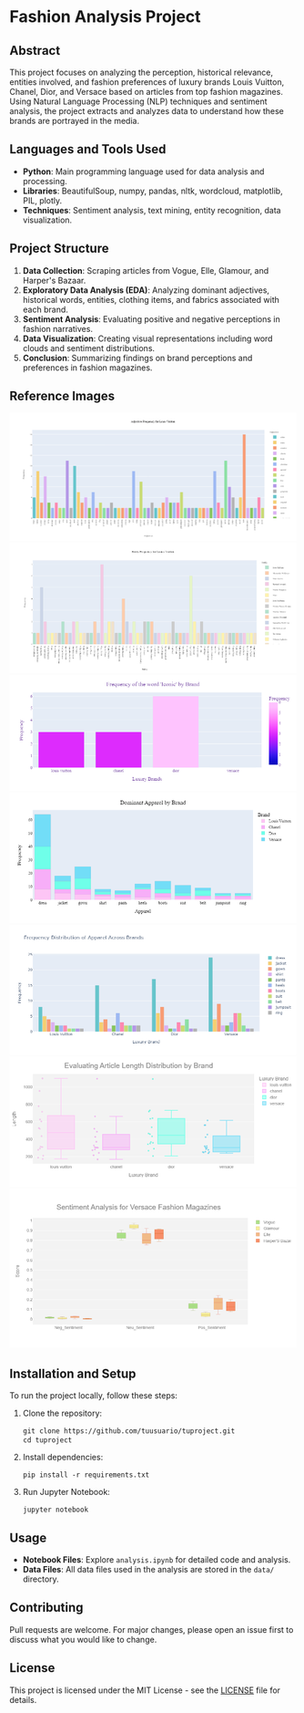 # Fashion Analysis Project

## Abstract

This project focuses on analyzing the perception, historical relevance, entities involved, and fashion preferences of luxury brands Louis Vuitton, Chanel, Dior, and Versace based on articles from top fashion magazines. Using Natural Language Processing (NLP) techniques and sentiment analysis, the project extracts and analyzes data to understand how these brands are portrayed in the media.

## Languages and Tools Used

- **Python**: Main programming language used for data analysis and processing.
- **Libraries**: BeautifulSoup, numpy, pandas, nltk, wordcloud, matplotlib, PIL, plotly.
- **Techniques**: Sentiment analysis, text mining, entity recognition, data visualization.

## Project Structure

1. **Data Collection**: Scraping articles from Vogue, Elle, Glamour, and Harper's Bazaar.
2. **Exploratory Data Analysis (EDA)**: Analyzing dominant adjectives, historical words, entities, clothing items, and fabrics associated with each brand.
3. **Sentiment Analysis**: Evaluating positive and negative perceptions in fashion narratives.
4. **Data Visualization**: Creating visual representations including word clouds and sentiment distributions.
5. **Conclusion**: Summarizing findings on brand perceptions and preferences in fashion magazines.

## Reference Images

![newplot](/demostrateIMGS/newplot.png)
![newplot2](/demostrateIMGS/newplot2.png)
![newplot3](/demostrateIMGS/newplot3.png)
![newplot4](/demostrateIMGS/newplot4.png)
![newplot5](/demostrateIMGS/newplot5.png)
![newplot6](/demostrateIMGS/newplot6.png)
![newplot7](/demostrateIMGS/newplot7.png)

## Installation and Setup

To run the project locally, follow these steps:

1. Clone the repository:

   ```
   git clone https://github.com/tuusuario/tuproject.git
   cd tuproject
   ```

2. Install dependencies:

   ```
   pip install -r requirements.txt
   ```

3. Run Jupyter Notebook:
   ```
   jupyter notebook
   ```

## Usage

- **Notebook Files**: Explore `analysis.ipynb` for detailed code and analysis.
- **Data Files**: All data files used in the analysis are stored in the `data/` directory.

## Contributing

Pull requests are welcome. For major changes, please open an issue first to discuss what you would like to change.

## License

This project is licensed under the MIT License - see the [LICENSE](LICENSE) file for details.

